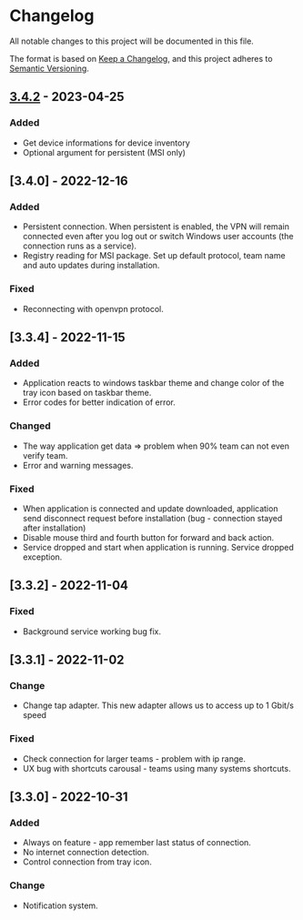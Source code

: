 # Changelog

All notable changes to this project will be documented in this file.

The format is based on [Keep a Changelog](https://keepachangelog.com/en/1.0.0/),
and this project adheres to [Semantic Versioning](https://semver.org/spec/v2.0.0.html).

## [3.4.2] - 2023-04-25

### Added 

- Get device informations for device inventory
- Optional argument for persistent (MSI only)

## [3.4.0] - 2022-12-16

### Added 

- Persistent connection. When persistent is enabled, the VPN will remain connected even after you log out or switch Windows user accounts (the connection runs as a service).
- Registry reading for MSI package. Set up default protocol, team name and auto updates during installation.

### Fixed

- Reconnecting with openvpn protocol.

## [3.3.4] - 2022-11-15

### Added

- Application reacts to windows taskbar theme and change color of the tray icon based on taskbar theme.
- Error codes for better indication of error.

### Changed

- The way application get data => problem when 90% team can not even verify team.
- Error and warning messages.

### Fixed
- When application is connected and update downloaded, application send disconnect request before installation (bug - connection stayed after installation)
- Disable mouse third and fourth button for forward and back action.
- Service dropped and start when application is running. Service dropped exception.

## [3.3.2] - 2022-11-04

### Fixed

- Background service working bug fix.

## [3.3.1] - 2022-11-02

### Change

- Change tap adapter. This new adapter allows us to access up to 1 Gbit/s speed

### Fixed
- Check connection for larger teams - problem with ip range.
- UX bug with shortcuts carousal - teams using many systems shortcuts.

## [3.3.0] - 2022-10-31

### Added

- Always on feature - app remember last status of connection.
- No internet connection detection.
- Control connection from tray icon.

### Change

- Notification system.

[3.4.2]: https://app.goodaccess.com/team-member/download/win
